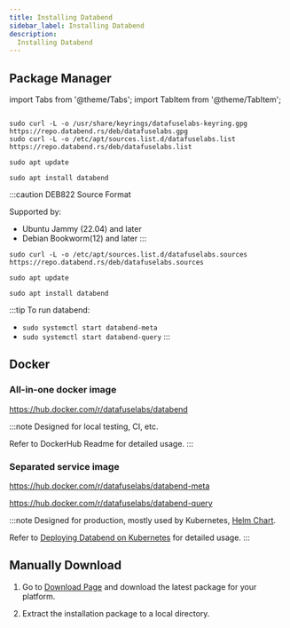 ```yaml
---
title: Installing Databend
sidebar_label: Installing Databend
description:
  Installing Databend
---
```


## Package Manager

import Tabs from '@theme/Tabs';
import TabItem from '@theme/TabItem';

<Tabs groupId="distributions">

<TabItem value="deb-old" label="Ubuntu/Debian(old)">

```shell

sudo curl -L -o /usr/share/keyrings/datafuselabs-keyring.gpg https://repo.databend.rs/deb/datafuselabs.gpg
sudo curl -L -o /etc/apt/sources.list.d/datafuselabs.list https://repo.databend.rs/deb/datafuselabs.list

sudo apt update

sudo apt install databend
```

</TabItem>

<TabItem value="deb-new" label="Ubuntu/Debian(new)">

:::caution
DEB822 Source Format

Supported by:
  * Ubuntu Jammy (22.04) and later
  * Debian Bookworm(12) and later
:::

```shell
sudo curl -L -o /etc/apt/sources.list.d/datafuselabs.sources https://repo.databend.rs/deb/datafuselabs.sources

sudo apt update

sudo apt install databend
```

</TabItem>

</Tabs>

:::tip
To run databend:

* `sudo systemctl start databend-meta`
* `sudo systemctl start databend-query`
:::


## Docker

### All-in-one docker image

https://hub.docker.com/r/datafuselabs/databend

:::note
Designed for local testing, CI, etc.

Refer to DockerHub Readme for detailed usage.
:::


### Separated service image

https://hub.docker.com/r/datafuselabs/databend-meta

https://hub.docker.com/r/datafuselabs/databend-query

:::note
Designed for production, mostly used by Kubernetes, [Helm Chart](https://github.com/datafuselabs/helm-charts).

Refer to [Deploying Databend on Kubernetes](./04-deploying-databend-on-kubernetes.md) for detailed usage.
:::


## Manually Download

1. Go to [Download Page](https://databend.rs/download) and download the latest package for your platform.

2. Extract the installation package to a local directory.
